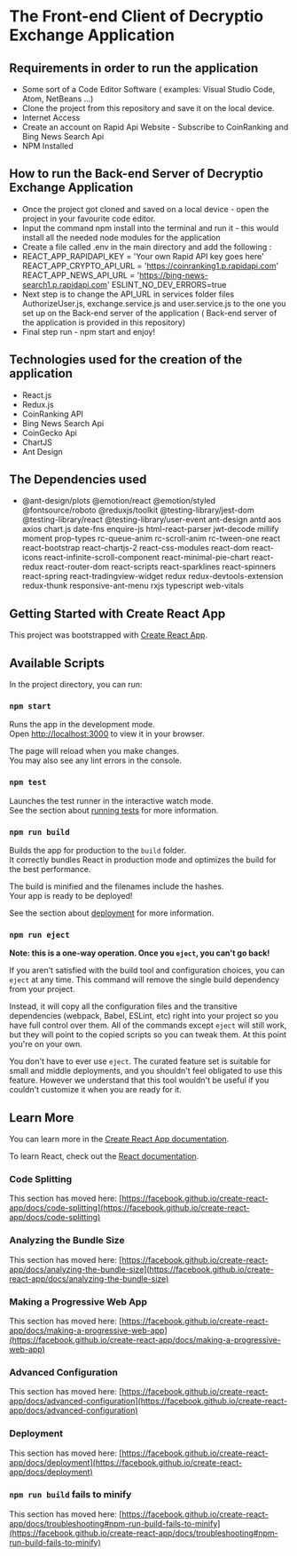 # The Front-end Client of Decryptio Exchange Application

## Requirements in order to run the application
* Some sort of a Code Editor Software ( examples: Visual Studio Code, Atom, NetBeans ...)
* Clone the project from this repository and save it on the local device.
* Internet Access 
* Create an account on Rapid Api Website - Subscribe to CoinRanking and Bing News Search Api
* NPM Installed

## How to run the Back-end Server of Decryptio Exchange Application
- Once the project got cloned and saved on a local device - open the project in your favourite code editor.
- Input the command npm install into the terminal and run it - this would install all the needed node modules for the application
- Create a file called .env in the main directory and add the following :
- REACT_APP_RAPIDAPI_KEY =  'Your own Rapid API key goes here'
  REACT_APP_CRYPTO_API_URL = 'https://coinranking1.p.rapidapi.com'
  REACT_APP_NEWS_API_URL = 'https://bing-news-search1.p.rapidapi.com'
  ESLINT_NO_DEV_ERRORS=true
- Next step is to change the API_URL in services folder files AuthorizeUser.js, exchange.service.js and user.service.js to the one you set up on the Back-end server of the application ( Back-end server of the application is provided in this repository)
- Final step run - npm start and enjoy!

## Technologies used for the creation of the application
- React.js
- Redux.js
- CoinRanking API
- Bing News Search Api
- CoinGecko Api
- ChartJS
- Ant Design

## The Dependencies used
- @ant-design/plots
    @emotion/react
    @emotion/styled
    @fontsource/roboto
    @reduxjs/toolkit
    @testing-library/jest-dom
    @testing-library/react
    @testing-library/user-event
    ant-design
    antd
    aos
    axios
    chart.js
    date-fns
    enquire-js
    html-react-parser
    jwt-decode
    millify
    moment
    prop-types
    rc-queue-anim
    rc-scroll-anim
    rc-tween-one
    react
    react-bootstrap
    react-chartjs-2
    react-css-modules
    react-dom
    react-icons
    react-infinite-scroll-component
    react-minimal-pie-chart
    react-redux
    react-router-dom
    react-scripts
    react-sparklines
    react-spinners
    react-spring
    react-tradingview-widget
    redux
    redux-devtools-extension
    redux-thunk
    responsive-ant-menu
    rxjs
    typescript
    web-vitals

## Getting Started with Create React App

This project was bootstrapped with [Create React App](https://github.com/facebook/create-react-app).

## Available Scripts

In the project directory, you can run:

### `npm start`

Runs the app in the development mode.\
Open [http://localhost:3000](http://localhost:3000) to view it in your browser.

The page will reload when you make changes.\
You may also see any lint errors in the console.

### `npm test`

Launches the test runner in the interactive watch mode.\
See the section about [running tests](https://facebook.github.io/create-react-app/docs/running-tests) for more information.

### `npm run build`

Builds the app for production to the `build` folder.\
It correctly bundles React in production mode and optimizes the build for the best performance.

The build is minified and the filenames include the hashes.\
Your app is ready to be deployed!

See the section about [deployment](https://facebook.github.io/create-react-app/docs/deployment) for more information.

### `npm run eject`

**Note: this is a one-way operation. Once you `eject`, you can't go back!**

If you aren't satisfied with the build tool and configuration choices, you can `eject` at any time. This command will remove the single build dependency from your project.

Instead, it will copy all the configuration files and the transitive dependencies (webpack, Babel, ESLint, etc) right into your project so you have full control over them. All of the commands except `eject` will still work, but they will point to the copied scripts so you can tweak them. At this point you're on your own.

You don't have to ever use `eject`. The curated feature set is suitable for small and middle deployments, and you shouldn't feel obligated to use this feature. However we understand that this tool wouldn't be useful if you couldn't customize it when you are ready for it.

## Learn More

You can learn more in the [Create React App documentation](https://facebook.github.io/create-react-app/docs/getting-started).

To learn React, check out the [React documentation](https://reactjs.org/).

### Code Splitting

This section has moved here: [https://facebook.github.io/create-react-app/docs/code-splitting](https://facebook.github.io/create-react-app/docs/code-splitting)

### Analyzing the Bundle Size

This section has moved here: [https://facebook.github.io/create-react-app/docs/analyzing-the-bundle-size](https://facebook.github.io/create-react-app/docs/analyzing-the-bundle-size)

### Making a Progressive Web App

This section has moved here: [https://facebook.github.io/create-react-app/docs/making-a-progressive-web-app](https://facebook.github.io/create-react-app/docs/making-a-progressive-web-app)

### Advanced Configuration

This section has moved here: [https://facebook.github.io/create-react-app/docs/advanced-configuration](https://facebook.github.io/create-react-app/docs/advanced-configuration)

### Deployment

This section has moved here: [https://facebook.github.io/create-react-app/docs/deployment](https://facebook.github.io/create-react-app/docs/deployment)

### `npm run build` fails to minify

This section has moved here: [https://facebook.github.io/create-react-app/docs/troubleshooting#npm-run-build-fails-to-minify](https://facebook.github.io/create-react-app/docs/troubleshooting#npm-run-build-fails-to-minify)
